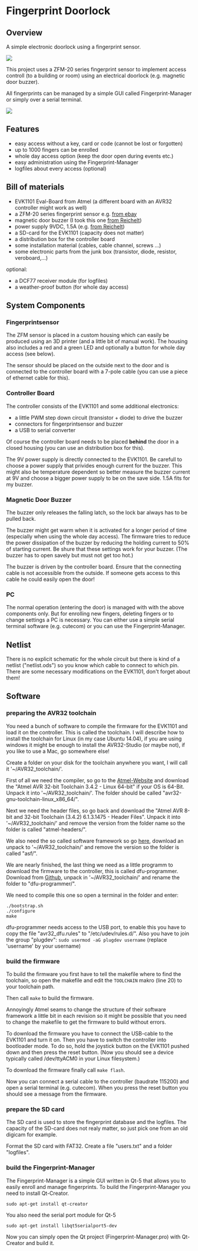 # Fingerprint Doorlock
## Overview
A simple electronic doorlock using a fingerprint sensor. 

![](fotos/finished.jpg)

This project uses a ZFM-20 series fingerprint sensor to implement access controll (to a building or room) using an electrical doorlock (e.g. magnetic door buzzer).

All fingerprints can be managed by a simple GUI called Fingerprint-Manager or simply over a serial terminal.

![](Fingerprint-Manager/screenshot1.png)

## Features
* easy access without a key, card or code (cannot be lost or forgotten)
* up to 1000 fingers can be enrolled
* whole day access option (keep the door open during events etc.)
* easy administration using the Fingerprint-Manager
* logfiles about every access (optional)

## Bill of materials
* EVK1101 Eval-Board from Atmel (a different board with an AVR32 controller might work as well)
* a ZFM-20 series fingerprint sensor e.g.
[from ebay](http://www.ebay.at/itm/Optical-Finger-print-Reader-Fingerprint-Sensor-Module-for-Arduino-Locks-/121298397934?pt=UK_BOI_Industrial_Automation_Control_ET&hash=item1c3df2aaee)
* magnetic door buzzer (I took this one [from Reichelt](http://www.reichelt.de/T-R-FFNER-1B/3/index.html?&ACTION=3&LA=446&ARTICLE=58353&artnr=T%C3%9CR%C3%96FFNER+1B&SEARCH=T%C3%83%C2%BCr%C3%83%C2%B6ffner+1B))
* power supply 9VDC, 1.5A (e.g. [from Reichelt](http://www.reichelt.de/Festspannungsnetzteile/SNT-2250-9V/3/index.html?&ACTION=3&LA=2&ARTICLE=111183&GROUPID=4946&artnr=SNT+2250+9V))
* a SD-card for the EVK1101 (capacity does not matter)
* a distribution box for the controller board
* some installation material (cables, cable channel, screws ...)
* some electronic parts from the junk box (transistor, diode, resistor, veroboard,...)

optional:

* a DCF77 receiver module (for logfiles)
* a weather-proof button (for whole day access)

## System Components
### Fingerprintsensor
The ZFM sensor is placed in a custom housing which can easily be produced using an 3D printer (and a little bit of manual work). The housing also includes a red and a green LED and optionally a button for whole day access (see below).

The sensor should be placed on the outside next to the door and is connected to the controller board with a 7-pole cable (you can use a piece of ethernet cable for this).

### Controller Board
The controller consists of the EVK1101 and some additional electronics:

* a little PWM step down circuit (transistor + diode) to drive the buzzer
* connectors for fingerprintsensor and buzzer
* a USB to serial converter

Of course the controller board needs to be placed **behind** the door in a closed housing (you can use an distribution box for this).

The 9V power supply is directly connected to the EVK1101. Be carefull to choose a power supply that privides enough current for the buzzer. This might also be temperature dependent so better measure the buzzer current at 9V and choose a bigger power supply to be on the save side. 1.5A fits for my buzzer.

### Magnetic Door Buzzer
The buzzer only releases the falling latch, so the lock bar always has to be pulled back.

The buzzer might get warm when it is activated for a longer period of time (especially when using the whole day access). The firmware tries to reduce the power dissipation of the buzzer by reducing the holding current to 50% of starting current. Be shure that these settings work for your buzzer. (The buzzer has to open savely but must not get too hot.)

The buzzer is driven by the controller board. Ensure that the connecting cable is not accessible from the outside. If someone gets access to this cable he could easily open the door!

### PC
The normal operation (entering the door) is managed with with the above components only. But for enrolling new fingers, deleting fingers or to change settings a PC is necessary. You can either use a simple serial terminal software (e.g. cutecom) or you can use the Fingerprint-Manager.

## Netlist
There is no explicit schematic for the whole circuit but there is kind of a netlist ("netlist.ods") so you know which cable to connect to which pin. There are some necessary modifications on the EVK1101, don't forget about them! 

## Software
### preparing the AVR32 toolchain
You need a bunch of software to compile the firmware for the EVK1101 and load it on the controller. This is called the toolchain. I will describe how to install the toolchain for Linux (in my case Ubuntu 14.04), if you are using windows it might be enough to install the AVR32-Studio (or maybe not), if you like to use a Mac, go somewhere else!

Create a folder on your disk for the toolchain anywhere you want, I will call it '~/AVR32_toolchain/'.

First of all we need the compiler, so go to the [Atmel-Website](http://www.atmel.com/tools/ATMELAVRTOOLCHAINFORLINUX.aspx) and download the "Atmel AVR 32-bit Toolchain 3.4.2 - Linux 64-bit" if your OS is 64-Bit. Unpack it into '~/AVR32_toolchain/'. The folder should be called "avr32-gnu-toolchain-linux_x86_64/".

Next we need the header files, so go back and download the "Atmel AVR 8-bit and 32-bit Toolchain (3.4.2) 6.1.3.1475 - Header Files". Unpack it into '~/AVR32_toolchain/' and remove the version from the folder name so the folder is called "atmel-headers/".

We also need the so called software framework so go [here](http://www.atmel.com/tools/avrsoftwareframework.aspx?tab=overview), download an unpack to '~/AVR32_toolchain/' and remove the version so the folder is called "asf/".

We are nearly finished, the last thing we need as a little programm to download the firmware to the controller, this is called dfu-programmer. Download from [Github](https://github.com/dfu-programmer/dfu-programmer), unpack in '~/AVR32_toolchain/' and rename the folder to "dfu-programmer/".

We need to compile this one so open a terminal in the folder and enter:

```
./bootstrap.sh
./configure
make
```
dfu-programmer needs access to the USB port, to enable this you have to copy the file "avr32_dfu.rules" to "/etc/udev/rules.d/". Also you have to join the group "plugdev":
`sudo usermod -aG plugdev username`  (replace 'username' by your username)

### build the firmware
To build the firmware you first have to tell the makefile where to find the toolchain, so open the makefile and edit the `TOOLCHAIN` makro (line 20) to your toolchain path.

Then call `make` to build the firmware.

Annoyingly Atmel seams to change the structure of their software framework a little bit in each revision so it might be possible that you need to change the makefile to get the firmware to build without errors.

To download the firmware you have to connect the USB-cable to the EVK1101 and turn it on. Then you have to switch the controller into bootloader mode. To do so, hold the joystick button on the EVK1101 pushed down and then press the reset button. (Now you should see a device typically called /dev/ttyACM0 in your Linux filesystem.)

To download the firmware finally call `make flash`.

Now you can connect a serial cable to the controller (baudrate 115200) and open a serial terminal (e.g. cutecom). When you press the reset button you should see a message from the firmware.

### prepare the SD card
The SD card is used to store the fingerprint database and the logfiles. The capacity of the SD-card does not realy matter, so just pick one from an old digicam for example. 

Format the SD card with FAT32. Create a file "users.txt" and a folder "logfiles".

### build the Fingerprint-Manager
The Fingerprint-Manager is a simple GUI written in Qt-5 that allows you to easily enroll and manage fingerprints. To build the Fingerprint-Manager you need to install Qt-Creator.

`sudo apt-get install qt-creator`

You also need the serial port module for Qt-5

`sudo apt-get install libqt5serialport5-dev`

Now you can simply open the Qt project (Fingerprint-Manager.pro) with Qt-Creator and build it.



